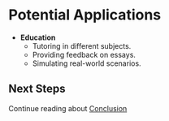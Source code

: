 # Potential Applications

- **Education**
  - Tutoring in different subjects.
  - Providing feedback on essays.
  - Simulating real-world scenarios.

## Next Steps

Continue reading about [Conclusion](topic7.md)
